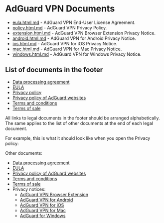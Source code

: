 
# AdGuard VPN Documents

- [eula.html.md](eula.html.md) - AdGuard VPN End-User License Agreement.
- [policy.html.md](policy.html.md) - AdGuard VPN Privacy Policy.
- [extension.html.md](privacy\extension.html.md) - AdGuard VPN Browser Extension Privacy Notice.
- [android.html.md](privacy\android.html.md) - AdGuard VPN for Android Privacy Notice.
- [ios.html.md](privacy\ios.html.md) - AdGuard VPN for iOS Privacy Notice.
- [mac.html.md](privacy\mac.html.md) - AdGuard VPN for Mac Privacy Notice.
- [windows.html.md](privacy\windows.html.md) - AdGuard VPN for Windows Privacy Notice.

## List of documents in the footer

- [Data processing agreement](https://adguard.com/en/data-processing-agreement.html)
- [EULA](eula.html.md)
- [Privacy policy](policy.html.md)
- [Privacy policy of AdGuard websites](adguard.com/website-privacy.html.md)
- [Terms and conditions](https://adguard.com/en/terms-and-conditions.html)
- [Terms of sale](https://adguard.com/en/terms-of-sale.html)

All links to legal documents in the footer should be arranged alphabetically. The same applies to the list of other documents at the end of each legal document.

For example, this is what it should look like when you open the Privacy policy:

Other documents:

- [Data processing agreement](https://adguard.com/en/data-processing-agreement.html)
- [EULA](eula.html.md)
- [Privacy policy of AdGuard websites](adguard.com/website-privacy.html.md)
- [Terms and conditions](https://adguard.com/en/terms-and-conditions.html)
- [Terms of sale](https://adguard.com/en/terms-of-sale.html)
- Privacy notices:
    - [AdGuard VPN Browser Extension](privacy\extension.html.md)
    - [AdGuard VPN for Android](privacy\android.html.md)
    - [AdGuard VPN for iOS](privacy\ios.html.md)
    - [AdGuard VPN for Mac](privacy\mac.html.md)
    - [AdGuard for Windows](privacy\windows.html.md)

